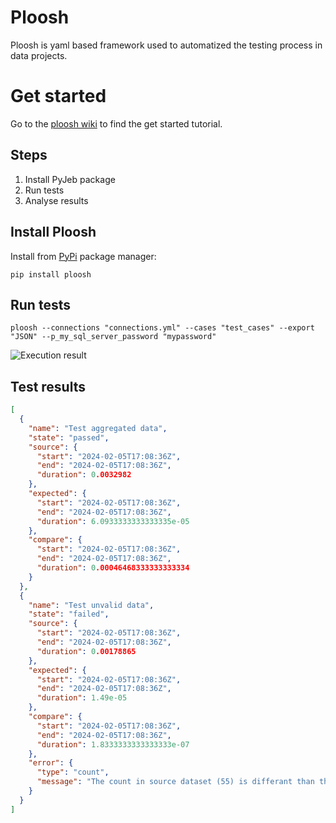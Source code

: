 # Ploosh

Ploosh is yaml based framework used to automatized the testing process in data projects. 

# Get started
Go to the [ploosh wiki]() to find the get started tutorial.

## Steps
1. Install PyJeb package
2. Run tests
3. Analyse results

## Install Ploosh

Install from [PyPi](https://pypi.org/project/ploosh/) package manager:
``` shell
pip install ploosh
```

## Run tests
``` shell
ploosh --connections "connections.yml" --cases "test_cases" --export "JSON" --p_my_sql_server_password "mypassword"
```

![Execution result](https://raw.githubusercontent.com/wiki/CSharplie/ploosh/images/execution.png)

## Test results
``` json
[
  {
    "name": "Test aggregated data",
    "state": "passed",
    "source": {
      "start": "2024-02-05T17:08:36Z",
      "end": "2024-02-05T17:08:36Z",
      "duration": 0.0032982
    },
    "expected": {
      "start": "2024-02-05T17:08:36Z",
      "end": "2024-02-05T17:08:36Z",
      "duration": 6.0933333333333335e-05
    },
    "compare": {
      "start": "2024-02-05T17:08:36Z",
      "end": "2024-02-05T17:08:36Z",
      "duration": 0.00046468333333333334
    }
  },
  {
    "name": "Test unvalid data",
    "state": "failed",
    "source": {
      "start": "2024-02-05T17:08:36Z",
      "end": "2024-02-05T17:08:36Z",
      "duration": 0.00178865
    },
    "expected": {
      "start": "2024-02-05T17:08:36Z",
      "end": "2024-02-05T17:08:36Z",
      "duration": 1.49e-05
    },
    "compare": {
      "start": "2024-02-05T17:08:36Z",
      "end": "2024-02-05T17:08:36Z",
      "duration": 1.8333333333333333e-07
    },
    "error": {
      "type": "count",
      "message": "The count in source dataset (55) is differant than the count the in expected dataset (0)"
    }
  }
]
```